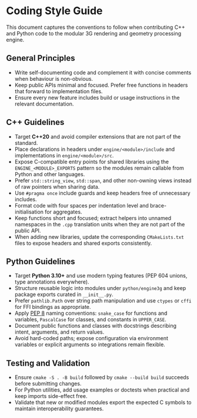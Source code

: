 # Coding Style Guide

This document captures the conventions to follow when contributing C++ and Python code to the modular 3G rendering and geometry processing engine.

## General Principles

- Write self-documenting code and complement it with concise comments when behaviour is non-obvious.
- Keep public APIs minimal and focused. Prefer free functions in headers that forward to implementation files.
- Ensure every new feature includes build or usage instructions in the relevant documentation.

## C++ Guidelines

- Target **C++20** and avoid compiler extensions that are not part of the standard.
- Place declarations in headers under `engine/<module>/include` and implementations in `engine/<module>/src`.
- Expose C-compatible entry points for shared libraries using the `ENGINE_<MODULE>_EXPORTS` pattern so the modules remain callable from Python and other languages.
- Prefer `std::string_view`, `std::span`, and other non-owning views instead of raw pointers when sharing data.
- Use `#pragma once` include guards and keep headers free of unnecessary includes.
- Format code with four spaces per indentation level and brace-initialisation for aggregates.
- Keep functions short and focused; extract helpers into unnamed namespaces in the `.cpp` translation units when they are not part of the public API.
- When adding new libraries, update the corresponding `CMakeLists.txt` files to expose headers and shared exports consistently.

## Python Guidelines

- Target **Python 3.10+** and use modern typing features (PEP 604 unions, type annotations everywhere).
- Structure reusable logic into modules under `python/engine3g` and keep package exports curated in `__init__.py`.
- Prefer `pathlib.Path` over string path manipulation and use `ctypes` or `cffi` for FFI bindings as appropriate.
- Apply [PEP 8](https://peps.python.org/pep-0008/) naming conventions: `snake_case` for functions and variables, `PascalCase` for classes, and constants in `UPPER_CASE`.
- Document public functions and classes with docstrings describing intent, arguments, and return values.
- Avoid hard-coded paths; expose configuration via environment variables or explicit arguments so integrations remain flexible.

## Testing and Validation

- Ensure `cmake -S . -B build` followed by `cmake --build build` succeeds before submitting changes.
- For Python utilities, add usage examples or doctests when practical and keep imports side-effect free.
- Validate that new or modified modules export the expected C symbols to maintain interoperability guarantees.

